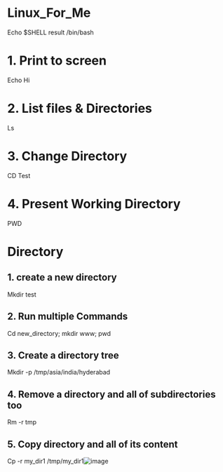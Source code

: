 # Linux_For_Me
Echo $SHELL  result /bin/bash

# 1. Print to screen
Echo Hi

# 2. List files & Directories
Ls
# 3. Change Directory
CD Test

# 4. Present Working Directory
PWD
# Directory
## 1. create a new directory
Mkdir test

## 2. Run multiple Commands
Cd new_directory; mkdir www; pwd

## 3. Create a directory tree
Mkdir -p /tmp/asia/india/hyderabad

## 4. Remove a directory and all of subdirectories too
Rm -r tmp

## 5. Copy directory and all of its content
Cp -r   my_dir1 /tmp/my_dir1![image](https://user-images.githubusercontent.com/51070896/120066091-78d64a80-c092-11eb-846a-314d9b645eca.png)
